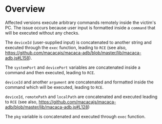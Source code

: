 # Overview
Affected versions execute arbitrary commands remotely inside the victim's PC. The issue occurs because user input is formatted inside a `command` that will be executed without any checks. 

The `deviceId` (user-supplied input) is concatenated to another string and executed through the `exec` function, leading to `RCE` (see also, https://github.com/macacajs/macaca-adb/blob/master/lib/macaca-adb.js#L158).

The `systemPort` and `devicePort` variables are concatenated inside a command and then executed, leading to `RCE`.

`deviceId` and another `argument` are concatenated and formatted inside the command which will be executed, leading to `RCE`.

`deviceId`, `remotePath` and `localPath` are concatenated and executed leading to `RCE` (see also, https://github.com/macacajs/macaca-adb/blob/master/lib/macaca-adb.js#L128)

The `pkg` variable is concatenated and executed through `exec` function.